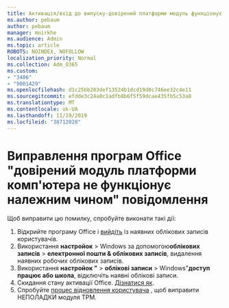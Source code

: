 ```yaml
---
title: Активація/вхід до випуску-довірений платформи модуль функціонує
ms.author: pebaum
author: pebaum
manager: mnirkhe
ms.audience: Admin
ms.topic: article
ROBOTS: NOINDEX, NOFOLLOW
localization_priority: Normal
ms.collection: Adm_O365
ms.custom:
- "3406"
- "9001429"
ms.openlocfilehash: d1c25bb283def13524b1dcd19d0c746ee32c4e11
ms.sourcegitcommit: efdde3c24a0c1adfb8b6f5f59dcae435fb5c53a8
ms.translationtype: MT
ms.contentlocale: uk-UA
ms.lasthandoff: 11/19/2019
ms.locfileid: "38712028"
---
```

# <a name="fixing-the-office-apps-your-computers-trusted-platform-module-is-not-functioning-properly-message"></a>Виправлення програм Office "довірений модуль платформи комп'ютера не функціонує належним чином" повідомлення

Щоб виправити цю помилку, спробуйте виконати такі дії:

1. Відкрийте програму Office і [вийдіть](https://support.office.com/article/5a20dc11-47e9-4b6f-945d-478cb6d92071) із наявних облікових записів користувачів.   
2. Використання **настройок** > Windows за допомогою**облікових записів** > **електронної пошти & облікових записів**, видалення наявних робочих облікових записів. 
3. Використання **настройок "** > **облікові записи** > Windows"**доступ працює або школа**, відключіть наявні облікові записи. 
4. Скидання стану активації Office. [Дізнатися як](https://docs.microsoft.com/office365/troubleshoot/activation/reset-office-365-proplus-activation-state
).
5. Спробуйте [процес відновлення користувача](https://docs.microsoft.com/office365/troubleshoot/administration/connection-issue-when-sign-in-office-2016#symptom-2) , щоб виправити НЕПОЛАДКИ модуля TPM.